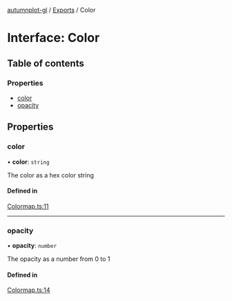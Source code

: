 [autumnplot-gl](../README.md) / [Exports](../modules.md) / Color

# Interface: Color

## Table of contents

### Properties

- [color](Color.md#color)
- [opacity](Color.md#opacity)

## Properties

### color

• **color**: `string`

The color as a hex color string

#### Defined in

[Colormap.ts:11](https://github.com/tsupinie/autumnplot-gl/blob/eec924e/src/Colormap.ts#L11)

___

### opacity

• **opacity**: `number`

The opacity as a number from 0 to 1

#### Defined in

[Colormap.ts:14](https://github.com/tsupinie/autumnplot-gl/blob/eec924e/src/Colormap.ts#L14)
